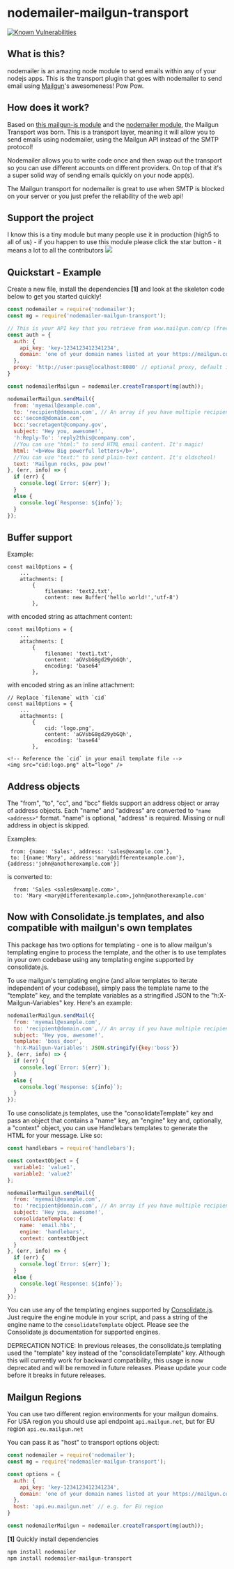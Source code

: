 nodemailer-mailgun-transport
============================
[![Known Vulnerabilities](https://snyk.io/test/github/orliesaurus/nodemailer-mailgun-transport/badge.svg)](https://snyk.io/test/github/orliesaurus/nodemailer-mailgun-transport)

## What is this?
nodemailer is an amazing node module to send emails within any of your nodejs apps.
This is the transport plugin that goes with nodemailer to send email using [Mailgun](https://mailgun.com/)'s awesomeness!
Pow Pow.


## How does it work?
Based on [this mailgun-js module](https://github.com/1lobby/mailgun-js) and the [nodemailer module](https://github.com/andris9/Nodemailer), the Mailgun Transport was born. This is a transport layer, meaning it will allow you to send emails using nodemailer, using the Mailgun API instead of the SMTP protocol!

Nodemailer allows you to write code once and then swap out the transport so you can use different accounts on different providers. On top of that it's a super solid way of sending emails quickly on your node app(s).

The Mailgun transport for nodemailer is great to use when SMTP is blocked on your server or you just prefer the reliability of the web api!

## Support the project
I know this is a tiny module but many people use it in production (high5 to all of us) - if you happen to use this module please click the star button - it means a lot to all the contributors ![](https://i.snag.gy/oef5di.jpg)
## Quickstart - Example

Create a new file, install the dependencies **[1]** and look at the skeleton code below to get you started quickly!


```javascript
const nodemailer = require('nodemailer');
const mg = require('nodemailer-mailgun-transport');

// This is your API key that you retrieve from www.mailgun.com/cp (free up to 10K monthly emails)
const auth = {
  auth: {
    api_key: 'key-1234123412341234',
    domain: 'one of your domain names listed at your https://mailgun.com/app/domains'
  },
  proxy: 'http://user:pass@localhost:8080' // optional proxy, default is false
}

const nodemailerMailgun = nodemailer.createTransport(mg(auth));

nodemailerMailgun.sendMail({
  from: 'myemail@example.com',
  to: 'recipient@domain.com', // An array if you have multiple recipients.
  cc:'second@domain.com',
  bcc:'secretagent@company.gov',
  subject: 'Hey you, awesome!',
  'h:Reply-To': 'reply2this@company.com',
  //You can use "html:" to send HTML email content. It's magic!
  html: '<b>Wow Big powerful letters</b>',
  //You can use "text:" to send plain-text content. It's oldschool!
  text: 'Mailgun rocks, pow pow!'
}, (err, info) => {
  if (err) {
    console.log(`Error: ${err}`);
  }
  else {
    console.log(`Response: ${info}`);
  }
});
```
## Buffer support

Example:

```
const mailOptions = {
    ...
    attachments: [
        {
            filename: 'text2.txt',
            content: new Buffer('hello world!','utf-8')
        },
```

with encoded string as attachment content:

```
const mailOptions = {
    ...
    attachments: [
        {
            filename: 'text1.txt',
            content: 'aGVsbG8gd29ybGQh',
            encoding: 'base64'
        },
```

with encoded string as an inline attachment:

```
// Replace `filename` with `cid`
const mailOptions = {
    ...
    attachments: [
        {
            cid: 'logo.png',
            content: 'aGVsbG8gd29ybGQh',
            encoding: 'base64'
        },
```
```
<!-- Reference the `cid` in your email template file -->
<img src="cid:logo.png" alt="logo" />
```
## Address objects
The "from", "to", "cc", and "bcc" fields support an address object or array of address objects. Each "name" and "address" are converted to  ```"name <address>"``` format.  "name" is optional, "address" is required. Missing or null address in object is skipped.

Examples:
```
 from: {name: 'Sales', address: 'sales@example.com'},
 to: [{name:'Mary', address:'mary@differentexample.com'}, {address:'john@anotherexample.com'}]

```
is converted to:
```
  from: 'Sales <sales@example.com>',
  to: 'Mary <mary@differentexample.com>,john@anotherexample.com'
```
## Now with Consolidate.js templates, and also compatible with mailgun's own templates

This package has two options for templating - one is to allow mailgun's templating engine to process the template, and the other is to use templates in your own codebase using any templating engine supported by consolidate.js.

To use mailgun's templating engine (and allow templates to iterate independent of your codebase), simply pass the template name to the "template" key, and the template variables as a stringified JSON to the "h:X-Mailgun-Variables" key.  Here's an example:

```javascript
nodemailerMailgun.sendMail({
  from: 'myemail@example.com',
  to: 'recipient@domain.com', // An array if you have multiple recipients.
  subject: 'Hey you, awesome!',
  template: 'boss_door',
  'h:X-Mailgun-Variables': JSON.stringify({key:'boss'})
}, (err, info) => {
  if (err) {
    console.log(`Error: ${err}`);
  }
  else {
    console.log(`Response: ${info}`);
  }
});
```

To use consolidate.js templates, use the "consolidateTemplate" key and pass an object that contains a "name" key, an "engine" key and, optionally, a "context" object, you can use Handlebars templates to generate the HTML for your message. Like so:

```javascript
const handlebars = require('handlebars');

const contextObject = {
  variable1: 'value1',
  variable2: 'value2'
};

nodemailerMailgun.sendMail({
  from: 'myemail@example.com',
  to: 'recipient@domain.com', // An array if you have multiple recipients.
  subject: 'Hey you, awesome!',
  consolidateTemplate: {
    name: 'email.hbs',
    engine: 'handlebars',
    context: contextObject
  }
}, (err, info) => {
  if (err) {
    console.log(`Error: ${err}`);
  }
  else {
    console.log(`Response: ${info}`);
  }
});
```

You can use any of the templating engines supported by [Consolidate.js](https://github.com/tj/consolidate.js/). Just require the engine module in your script, and pass a string of the engine name to the `consolidateTemplate` object. Please see the Consolidate.js documentation for supported engines.

DEPRECATION NOTICE: In previous releases, the consolidate.js templating used the "template" key instead of the "consolidateTemplate" key.  Although this will currently work for backward compatibility, this usage is now deprecated and will be removed in future releases.  Please update your code before it breaks in future releases.

## Mailgun Regions

You can use two different region environments for your mailgun domains. For USA region you should use api endpoint ```api.mailgun.net```, but for EU region ```api.eu.mailgun.net```

You can pass it as "host" to transport options object:

```javascript
const nodemailer = require('nodemailer');
const mg = require('nodemailer-mailgun-transport');

const options = {
  auth: {
    api_key: 'key-1234123412341234',
    domain: 'one of your domain names listed at your https://mailgun.com/app/domains'
  },
  host: 'api.eu.mailgun.net' // e.g. for EU region
}

const nodemailerMailgun = nodemailer.createTransport(mg(auth));
```


**[1]** Quickly install dependencies
```bash
npm install nodemailer
npm install nodemailer-mailgun-transport
```
